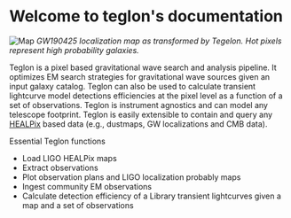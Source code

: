 # Welcome to teglon's documentation

![Map](static/map.png)
*GW190425 localization map as transformed by Tegelon. Hot pixels represent high probability galaxies.*

Teglon is a pixel based gravitational wave search and analysis pipeline. It optimizes 
EM search strategies for gravitational wave sources given an input galaxy catalog. Teglon can 
also be used to calculate transient lightcurve model detections efficiencies at the pixel level as 
a function of a set of observations. Teglon is instrument agnostics and can model any telescope 
footprint. Teglon is easily extensible to contain and query any 
[HEALPix](https://healpix.jpl.nasa.gov/) based data (e.g., dustmaps, GW localizations and CMB data).

Essential Teglon functions

* Load LIGO HEALPix maps
* Extract observations
* Plot observation plans and LIGO localization probably maps 
* Ingest community EM observations
* Calculate detection efficiency of a Library transient lightcurves given a map and a set of observations
